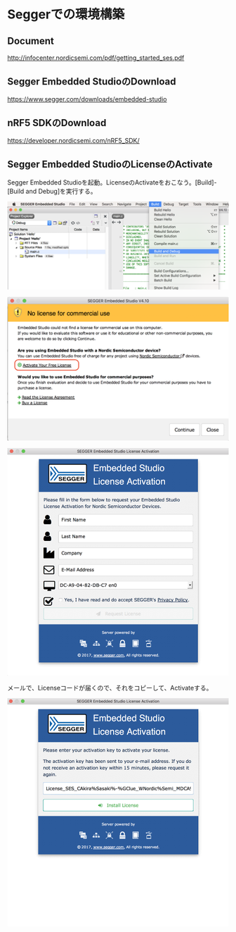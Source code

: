 # Seggerでの環境構築

## Document

http://infocenter.nordicsemi.com/pdf/getting_started_ses.pdf

## Segger Embedded StudioのDownload

https://www.segger.com/downloads/embedded-studio

## nRF5 SDKのDownload

https://developer.nordicsemi.com/nRF5_SDK/

## Segger Embedded StudioのLicenseのActivate

Segger Embedded Studioを起動。LicenseのActivateをおこなう。[Build]-[Build and Debug]を実行する。

![](./img/segger001.png)

![](./img/segger002.png)

![](./img/segger003.png)

メールで、Licenseコードが届くので、それをコピーして、Activateする。

![](./img/segger004.png)
